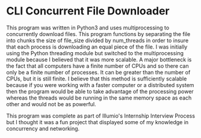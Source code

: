 # CLI Concurrent File Downloader

This program was written in Python3 and uses multiprocessing to concurrently download files. 
This program functions by separating the file into chunks the size of file_size divided by num_threads in order to insure that each process is downloading an equal piece of the file. I was initially using the Python threading module but switched to the multiprocessing module because I believed that it was more scalable. A major bottleneck is the fact that all computers have a finite number of CPUs and so there can only be a finite number of processes. It can be greater than the number of CPUs, but it is still finite. I believe that this method is sufficiently scalable because if you were working with a faster computer or a distributed system then the program would be able to take advantage of the processing power whereas the threads would be running in the same memory space as each other and would not be as powerful.

This program was complete as part of Illumio's Internship Interview Process but I thought it was a fun project that displayed some of my knowledge in concurrency and networking.
